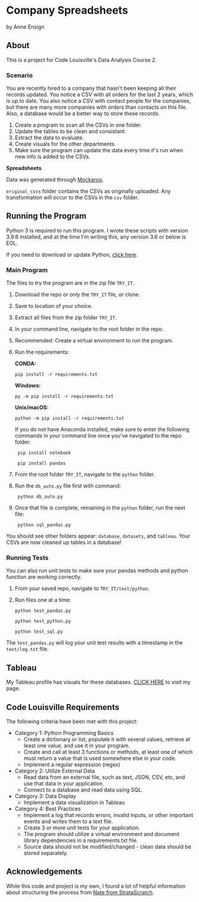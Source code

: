 # Company Spreadsheets

by Anne Ensign

## About

This is a project for Code Louisville's Data Analysis Course 2.  

### Scenario

You are recently hired to a company that hasn't been keeping all their records updated. You notice a CSV with all orders for the last 2 years, which is up to date. You also notice a CSV with contact people for the companies, but there are many more companies with orders than contacts on this file. Also, a database would be a better way to store these records.

1. Create a program to scan all the CSVs in one folder.
2. Update the tables to be clean and consistant.
3. Extract the data to evaluate.
4. Create visuals for the other departments.
5. Make sure the program can update the data every time it's run when new info is added to the CSVs.

**Spreadsheets**

Data was generated through [Mockaroo](https://www.mockaroo.com).

`original_csvs` folder contains the CSVs as originally uploaded. Any transformation will occur to the CSVs in the `csv` folder.

## Running the Program

Python 3 is required to run this program. I wrote these scripts with version 3.9.6 installed, and at the time I'm writing this, any version 3.6 or below is EOL.

If you need to download or update Python, [click here](https://www.python.org).

### Main Program

The files to try the program are in the zip file `TRY_IT`.

1. Download the repo or only the `TRY_IT` file, or clone.
2. Save to location of your choice.
3. Extract all files from the zip folder `TRY_IT`.
4. In your command line, navigate to the root folder in the repo.
5. Recommended: Create a virtual environment to run the program.
6. Run the requirements:

     **CONDA:** 

     `pip install -r requirements.txt`

     **Windows:**

     `py -m pip install -r requirements.txt`

     **Unix/macOS:**

     `python -m pip install -r requirements.txt`

     If you do not have Anaconda installed, make sure to enter the following commands in your command line once you've navigated to the repo folder:
       
     	pip install notebook

     	pip install pandas
	
7. From the root folder `TRY_IT`, navigate to the `python` folder.
8. Run the `db_auto.py` file first with command:

		python db_auto.py

9. Once that file is complete, remaining in the `python` folder, run the next file:

		python sql_pandas.py

You should see other folders appear: `database`, `datasets`, and `tableau`. Your CSVs are now cleaned up tables in a database!

### Running Tests

You can also run unit tests to make sure your pandas methods and python function are working correctly.

1. From your saved repo, navigate to `TRY_IT/test/python`.
2. Run files one at a time:

	`python test_pandas.py`

	`python test_python.py`

     `python test_sql.py`

The `test_pandas.py` will log your unit test results with a timestamp in the `text/log.txt` file.

## Tableau

My Tableau profile has visuals for these databases. [CLICK HERE](https://public.tableau.com/app/profile/anne.ensign/viz/Company_16474575907250/Dashboard-2YearReview_1) to visit my page.

## Code Louisville Requirements

The following criteria have been met with this project:

* Category 1: Python Programming Basics
  * Create a dictionary or list, populate it with several values, retrieve at least one value, and use it in your program.
  * Create and call at least 3 functions or methods, at least one of which must return a value that is used somewhere else in your code.
  * Implement a regular expression (regex)
* Category 2: Utilize External Data
  * Read data from an external file, such as text, JSON, CSV, etc, and use that data in your application.
  * Connect to a database and read data using SQL.
* Category 3: Data Display
  * Implement a data visualization in Tableau
* Category 4: Best Practices
  * Implement a log that records errors, invalid inputs, or other important events and writes them to a text file.
  * Create 3 or more unit tests for your application.
  * The program should utilize a virtual environment and document library dependencies in a requirements.txt file.
  * Source data should not be modified/changed - clean data should be stored separately.



## Acknowledgements

While this code and project is my own, I found a lot of helpful information about structuring the process from [Nate from StrataScratch](https://github.com/Strata-Scratch/csv_to_db_automation).